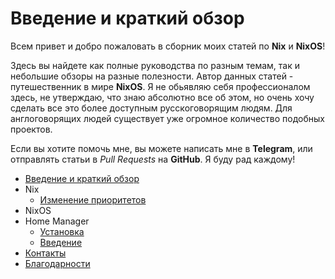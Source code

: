 # Введение и краткий обзор
Всем привет и добро пожаловать в сборник моих статей по **Nix** и **NixOS**!

Здесь вы найдете как полные руководства по разным темам, так и небольшие обзоры на разные полезности. Автор данных статей - путешественник в мире **NixOS**. Я не обьявляю себя профессионалом здесь, не утверждаю, что знаю абсолютно все об этом, но очень хочу сделать все это более доступным русскоговорящим людям. Для англоговорящих людей существует уже огромное количество подобных проектов.

Если вы хотите помочь мне, вы можете написать мне в **Telegram**, или отправлять статьи в *Pull Requests* на **GitHub**. Я буду рад каждому!

 - [Введение и краткий обзор](/introduction)
 - Nix
   - [Изменение приоритетов](/nix/priorities)
 - NixOS
 - Home Manager
   - [Установка](/home-manager/installation)
   - [Введение](/home-manager/introduction)
 - [Контакты](/contacts)
 - [Благодарности](/thanks)
